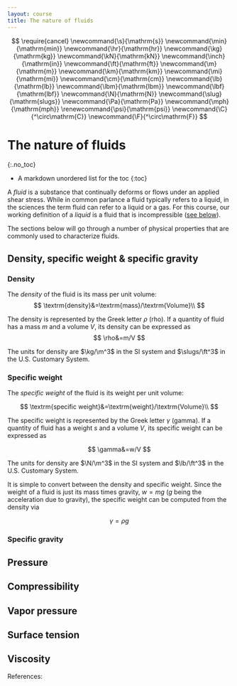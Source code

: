 ```yaml
---
layout: course
title: The nature of fluids
---
```


$$
\require{cancel}
\newcommand{\s}{\mathrm{s}}
\newcommand{\min}{\mathrm{min}}
\newcommand{\hr}{\mathrm{hr}}
\newcommand{\kg}{\mathrm{kg}}
\newcommand{\kN}{\mathrm{kN}}
\newcommand{\inch}{\mathrm{in}}
\newcommand{\ft}{\mathrm{ft}}
\newcommand{\m}{\mathrm{m}}
\newcommand{\km}{\mathrm{km}}
\newcommand{\mi}{\mathrm{mi}}
\newcommand{\cm}{\mathrm{cm}}
\newcommand{\lb}{\mathrm{lb}}
\newcommand{\lbm}{\mathrm{lbm}}
\newcommand{\lbf}{\mathrm{lbf}}
\newcommand{\N}{\mathrm{N}}
\newcommand{\slug}{\mathrm{slugs}}
\newcommand{\Pa}{\mathrm{Pa}}
\newcommand{\mph}{\mathrm{mph}}
\renewcommand{\psi}{\mathrm{psi}}
\newcommand{\C}{^\circ\mathrm{C}}
\newcommand{\F}{^\circ\mathrm{F}}
$$

# The nature of fluids
{:.no_toc}

* A markdown unordered list for the toc
{:toc}

A *fluid* is a substance that continually deforms or flows under an applied shear stress.  While in common parlance a fluid typically refers to a liquid, in the sciences the term fluid can refer to a liquid or a gas.  For this course, our working definition of a *liquid* is a fluid that is incompressible ([see below](#Compressibility)).

The sections below will go through a number of physical properties that are commonly used to characterize fluids.  

## Density, specific weight & specific gravity

### Density

The *density* of the fluid is its mass per unit volume:
$$
\textrm{density}&=\textrm{mass}/\textrm{Volume}\\
$$

The density is represented by the Greek letter $\rho$ (rho).  If a quantity of fluid has a mass $m$ and a volume $V$, its density can be expressed as
$$
\rho&=m/V
$$

The units for density are $\kg/\m^3$ in the SI system and $\slugs/\ft^3$ in the U.S. Customary System.

### Specific weight

The *specific weight* of the fluid is its weight per unit volume:

$$
\textrm{specific weight}&=\textrm{weight}/\textrm{Volume}\\
$$

The specific weight is represented by the Greek letter $\gamma$ (gamma).  If a quantity of fluid has a weight $s$ and a volume $V$, its specific weight can be expressed as

$$
\gamma&=w/V
$$

The units for density are $\N/\m^3$ in the SI system and $\lb/\ft^3$ in the U.S. Customary System.

It is simple to convert between the density and specific weight.  Since the weight of a fluid is just its mass times gravity, $w=mg$ ($g$ being the acceleration due to gravity), the specific weight can be computed from the density via

$$
\gamma=\rho g
$$

### Specific gravity


## Pressure

## Compressibility

## Vapor pressure

## Surface tension


## Viscosity




References:
